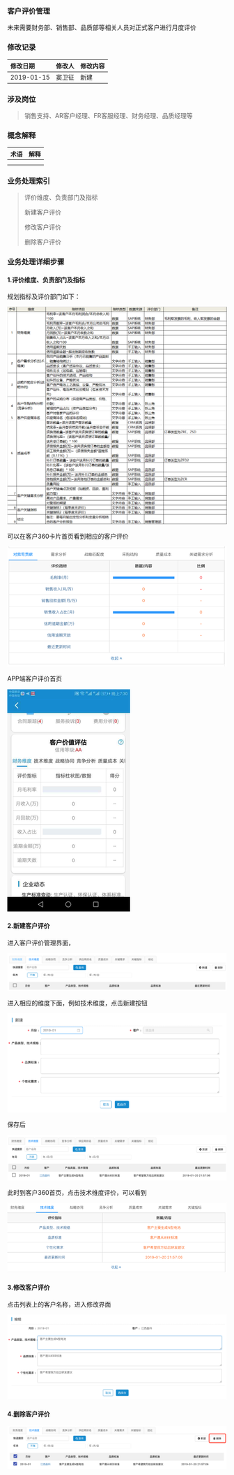### 客户评价管理

未来需要财务部、销售部、品质部等相关人员对正式客户进行月度评价

### 修改记录

| 修改日期 | 修改人 | 修改内容 |
| :--- | :--- | :--- |
| 2019-01-15 | 窦卫征 | 新建 |

### 涉及岗位

> 销售支持、AR客户经理、FR客服经理、财务经理、品质经理等

### 概念解释

| 术语 | 解释 |
| :--- | :--- |
|  |  |
|  |  |

### 业务处理索引

> 评价维度、负责部门及指标
>
> 新建客户评价
>
> 修改客户评价
>
> 删除客户评价

### 业务处理详细步骤

#### 1.评价维度、负责部门及指标

规划指标及评价部门如下：

![](/assets/khpjmx)

可以在客户360卡片首页看到相应的客户评价

![](/assets/pcdkhpj1028.png)

APP端客户评价首页

![](/assets/appdkhpjsh1932.png)

#### 2.新建客户评价

进入客户评价管理界面，

![](/assets/import10298.png)

进入相应的维度下面，例如技术维度，点击新建按钮

![](/assets/xjjswdpj1055.png)

保存后

![](/assets/import1Q2W.png)

此时到客户360首页，点击技术维度评价，可以看到

![](/assets/importe2342.png)

#### 3.修改客户评价

点击列表上的客户名称，进入修改界面

![](/assets/bcxgkhpj198281.png)

#### 4.删除客户评价

![](/assets/sckhpj1012.png)

